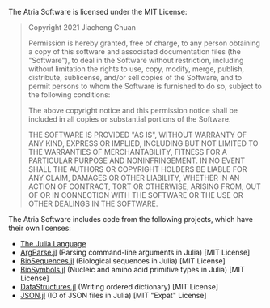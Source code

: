 The Atria Software is licensed under the MIT License:

> Copyright 2021 Jiacheng Chuan
>
> Permission is hereby granted, free of charge, to any person obtaining a copy of this software and associated documentation files (the "Software"), to deal in the Software without restriction, including without limitation the rights to use, copy, modify, merge, publish, distribute, sublicense, and/or sell copies of the Software, and to permit persons to whom the Software is furnished to do so, subject to the following conditions:
> 
> The above copyright notice and this permission notice shall be included in all copies or substantial portions of the Software.
>
> THE SOFTWARE IS PROVIDED "AS IS", WITHOUT WARRANTY OF ANY KIND, EXPRESS OR IMPLIED, INCLUDING BUT NOT LIMITED TO THE WARRANTIES OF MERCHANTABILITY, FITNESS FOR A PARTICULAR PURPOSE AND NONINFRINGEMENT. IN NO EVENT SHALL THE AUTHORS OR COPYRIGHT HOLDERS BE LIABLE FOR ANY CLAIM, DAMAGES OR OTHER LIABILITY, WHETHER IN AN ACTION OF CONTRACT, TORT OR OTHERWISE, ARISING FROM, OUT OF OR IN CONNECTION WITH THE SOFTWARE OR THE USE OR OTHER DEALINGS IN THE SOFTWARE.

The Atria Software includes code from the following projects, which have their own licenses:

- [The Julia Language](https://github.com/JuliaLang/julia/blob/master/LICENSE.md)
- [ArgParse.jl](https://github.com/carlobaldassi/ArgParse.jl/blob/master/LICENSE.md) (Parsing command-line arguments in Julia) [MIT License]
- [BioSequences.jl](https://github.com/BioJulia/BioSequences.jl/blob/master/LICENSE) (Biological sequences in Julia) [MIT License]
- [BioSymbols.jl](https://github.com/BioJulia/BioSymbols.jl/blob/master/LICENSE) (Nucleic and amino acid primitive types in Julia) [MIT License]
- [DataStructures.jl](https://github.com/JuliaCollections/DataStructures.jl/blob/master/License.md) (Writing ordered dictionary) [MIT License]
- [JSON.jl](https://github.com/JuliaIO/JSON.jl/blob/master/LICENSE.md) (IO of JSON files in Julia) [MIT "Expat" License]
